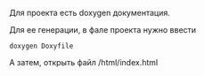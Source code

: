 Для проекта есть doxygen документация.

Для ее генерации, в фале проекта нужно ввести
```
doxygen Doxyfile
```
А затем, открыть файл /html/index.html
